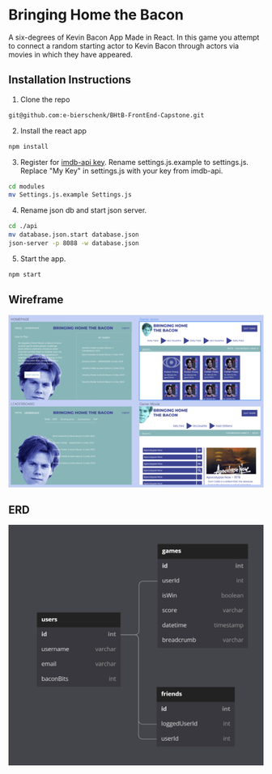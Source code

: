 # Bringing Home the Bacon
A six-degrees of Kevin Bacon App Made in React. In this game you attempt to connect a random starting actor to Kevin Bacon through actors via movies in which they have appeared.

## Installation Instructions

1. Clone the repo
```bash
git@github.com:e-bierschenk/BHtB-FrontEnd-Capstone.git
```
2. Install the react app
```bash
npm install
``` 
3. Register for [imdb-api key](https://imdb-api.com/Identity/Account/Register). Rename settings.js.example to settings.js.  Replace "My Key" in settings.js with your key from imdb-api.
```bash
cd modules
mv Settings.js.example Settings.js
```
4. Rename json db and start json server.
```bash
cd ./api
mv database.json.start database.json
json-server -p 8088 -w database.json
```
5. Start the app.
```bash
npm start
```


## Wireframe

![wireframe](/assets/wireframe.png)

## ERD

![ERD](/assets/ERD.png)